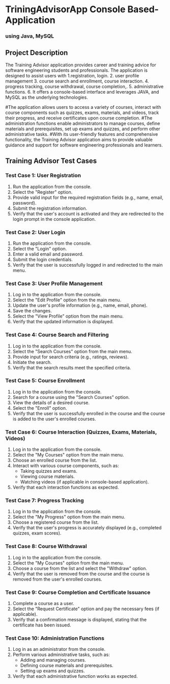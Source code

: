 # TriningAdvisorApp Console Based-Application 
###  using Java, MySQL

## Project Description

The Training Advisor application provides career and training advice for software engineering students and professionals.
The application is designed to assist users with 
1.registration, login.
2. user profile management
3. course search and enrollment, course interaction.
4. progress tracking, course withdrawal, course completion,.
5. administrative functions. 
6. It offers a console-based interface and leverages JAVA, and MySQL as the underlying technologies. 

#The application allows users to access a variety of courses, interact with course components such as quizzes, exams, materials, and videos, track their progress, and receive certificates upon course completion. 
#The administration functions enable administrators to manage courses, define materials and prerequisites, set up exams and quizzes, and perform other administrative tasks. 
#With its user-friendly features and comprehensive functionality, the Training Advisor application aims to provide valuable guidance and support for software engineering professionals and learners.

## Training Advisor Test Cases

### Test Case 1: User Registration
1. Run the application from the console.
2. Select the "Register" option.
3. Provide valid input for the required registration fields (e.g., name, email, password).
4. Submit the registration information.
5. Verify that the user's account is activated and they are redirected to the login prompt in the console application.

### Test Case 2: User Login
1. Run the application from the console.
2. Select the "Login" option.
3. Enter a valid email and password.
4. Submit the login credentials.
5. Verify that the user is successfully logged in and redirected to the main menu.

### Test Case 3: User Profile Management
1. Log in to the application from the console.
2. Select the "Edit Profile" option from the main menu.
3. Update the user's profile information (e.g., name, email, phone).
4. Save the changes.
5. Select the "View Profile" option from the main menu.
6. Verify that the updated information is displayed.

### Test Case 4: Course Search and Filtering
1. Log in to the application from the console.
2. Select the "Search Courses" option from the main menu.
3. Provide input for search criteria (e.g., ratings, reviews).
4. Initiate the search.
5. Verify that the search results meet the specified criteria.

### Test Case 5: Course Enrollment
1. Log in to the application from the console.
2. Search for a course using the "Search Courses" option.
3. View the details of a desired course.
4. Select the "Enroll" option.
5. Verify that the user is successfully enrolled in the course and the course is added to the user's enrolled courses.

### Test Case 6: Course Interaction (Quizzes, Exams, Materials, Videos)
1. Log in to the application from the console.
2. Select the "My Courses" option from the main menu.
3. Choose an enrolled course from the list.
4. Interact with various course components, such as:
   - Taking quizzes and exams.
   - Viewing course materials.
   - Watching videos (if applicable in console-based application).
5. Verify that each interaction functions as expected.

### Test Case 7: Progress Tracking
1. Log in to the application from the console.
2. Select the "My Progress" option from the main menu.
3. Choose a registered course from the list.
4. Verify that the user's progress is accurately displayed (e.g., completed quizzes, exam scores).

### Test Case 8: Course Withdrawal
1. Log in to the application from the console.
2. Select the "My Courses" option from the main menu.
3. Choose a course from the list and select the "Withdraw" option.
4. Verify that the user is removed from the course and the course is removed from the user's enrolled courses.

### Test Case 9: Course Completion and Certificate Issuance
1. Complete a course as a user.
2. Select the "Request Certificate" option and pay the necessary fees (if applicable).
3. Verify that a confirmation message is displayed, stating that the certificate has been issued.

### Test Case 10: Administration Functions
1. Log in as an administrator from the console.
2. Perform various administrative tasks, such as:
   - Adding and managing courses.
   - Defining course materials and prerequisites.
   - Setting up exams and quizzes.
3. Verify that each administrative function works as expected.

